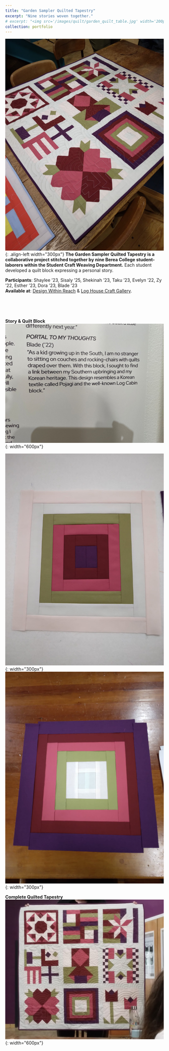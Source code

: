 ```yaml
---
title: "Garden Sampler Quilted Tapestry"
excerpt: "Nine stories woven together."
# excerpt: "<img src='/images/quilt/garden_quilt_table.jpg' width='200px'>"
collection: portfolio
---
```


![Quilt Block](/images/quilt/garden_quilt_table.jpg "Quilt Block"){: .align-left width="300px"}
**The Garden Sampler Quilted Tapestry is a collaborative project stitched together by nine Berea College student-laborers within the Student Craft Weaving Department.** Each student developed a quilt block expressing a personal story.

**Participants**: Shaylee ’23, Sisaly ’25, Shekinah ’23, Taku ’23, Evelyn ’22, Zy ’22, Esther ’23, Dora ’23, Blade ’23<br>
**Available at**: <a href="https://www.dwr.com/accessories-art-mirrors/quilted-tapestry-purple%2Fpink/2553115-2.html?cjdata=MXxOfDB8WXww&cjevent=6dec95cbc19d11ee818e01500a82b832&utm_source=commissionjunction&utm_medium=affiliate" target="_blank">Design Within Reach</a> & <a href="https://www.bcloghousecrafts.com/student-craft-garden-sampler-quilted-tapestry.html" target="_blank">Log House Craft Gallery</a>.<br>

<br>
<br>
<br>

**Story & Quilt Block**<br>
![Quilt Block](/images/quilt/garden_quilt_description.jpg "Quilt Block"){: width="600px"}

![Quilt Block Null](/images/quilt/garden_quilt_blockNull.jpg "Quilt Block Null"){: width="300px"} 
![Quilt Block](/images/quilt/garden_quilt_block.jpg "Quilt Block"){: width="300px"} 

**Complete Quilted Tapestry**<br>
![Quilt Block](/images/quilt/garden_quilt_erin.jpg "Quilt Block"){: width="600px"}
